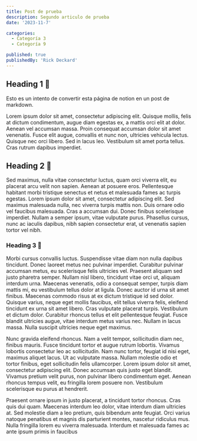 ```yaml
---
title: Post de prueba
description: Segundo articulo de prueba
date: '2023-11-7'

categories:
  - Categoría 3
  - Categoría 9

published: true
publishedBy: 'Rick Deckard'
---
```


## Heading 1 🦊

Esto es un intento de convertir esta página de notion en un post de markdown.

Lorem ipsum dolor sit amet, consectetur adipiscing elit. Quisque mollis, felis at dictum condimentum, augue diam egestas ex, a mattis orci elit at dolor. Aenean vel accumsan massa. Proin consequat accumsan dolor sit amet venenatis. Fusce elit augue, convallis et nunc non, ultricies vehicula lectus. Quisque nec orci libero. Sed in lacus leo. Vestibulum sit amet porta tellus. Cras rutrum dapibus imperdiet.

## Heading 2 🐯

Sed maximus, nulla vitae consectetur luctus, quam orci viverra elit, eu placerat arcu velit non sapien. Aenean at posuere eros. Pellentesque habitant morbi tristique senectus et netus et malesuada fames ac turpis egestas. Lorem ipsum dolor sit amet, consectetur adipiscing elit. Sed maximus malesuada nulla, nec viverra turpis mattis non. Duis ornare odio vel faucibus malesuada. Cras a accumsan dui. Donec finibus scelerisque imperdiet. Nullam a semper ipsum, vitae vulputate purus. Phasellus cursus, nunc ac iaculis dapibus, nibh sapien consectetur erat, ut venenatis sapien tortor vel nibh.

### Heading 3 🐺

Morbi cursus convallis luctus. Suspendisse vitae diam non nulla dapibus tincidunt. Donec laoreet metus nec pulvinar imperdiet. Curabitur pulvinar accumsan metus, eu scelerisque felis ultricies vel. Praesent aliquam sed justo pharetra semper. Nullam nisl libero, tincidunt vitae orci ut, aliquam interdum urna. Maecenas venenatis, odio a consequat semper, turpis diam mattis mi, eu vestibulum tellus dolor at ligula. Donec auctor id urna sit amet finibus. Maecenas commodo risus at ex dictum tristique id sed dolor. Quisque varius, neque eget mollis faucibus, elit tellus viverra felis, eleifend tincidunt ex urna sit amet libero. Cras vulputate placerat turpis. Vestibulum et dictum dolor. Curabitur rhoncus tellus et elit pellentesque feugiat. Fusce blandit ultricies augue, vitae interdum metus varius nec. Nullam in lacus massa. Nulla suscipit ultricies neque eget maximus.

Nunc gravida eleifend rhoncus. Nam a velit tempor, sollicitudin diam nec, finibus mauris. Fusce tincidunt tortor et augue rutrum lobortis. Vivamus lobortis consectetur leo ac sollicitudin. Nam nunc tortor, feugiat id nisi eget, maximus aliquet lacus. Ut ac vulputate massa. Nullam molestie odio et tortor finibus, eget sollicitudin felis ullamcorper. Lorem ipsum dolor sit amet, consectetur adipiscing elit. Donec accumsan quis justo eget blandit. Vivamus pretium velit purus, non pulvinar libero condimentum eget. Aenean rhoncus tempus velit, eu fringilla lorem posuere non. Vestibulum scelerisque eu purus at hendrerit.

Praesent ornare ipsum in justo placerat, a tincidunt tortor rhoncus. Cras quis dui quam. Maecenas interdum leo dolor, vitae interdum diam ultricies at. Sed molestie diam a leo pretium, quis bibendum ante feugiat. Orci varius natoque penatibus et magnis dis parturient montes, nascetur ridiculus mus. Nulla fringilla lorem eu viverra malesuada. Interdum et malesuada fames ac ante ipsum primis in faucibus